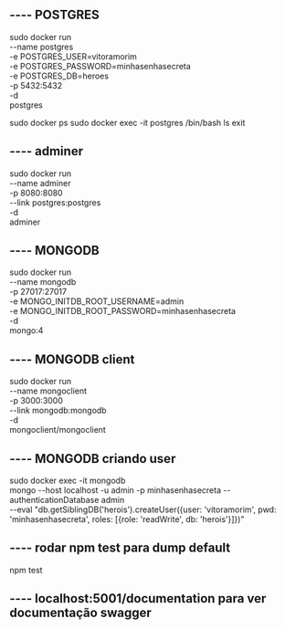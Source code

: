 ## ---- POSTGRES
sudo docker run \
  --name postgres \
  -e POSTGRES_USER=vitoramorim \
  -e POSTGRES_PASSWORD=minhasenhasecreta \
  -e POSTGRES_DB=heroes \
  -p 5432:5432 \
  -d \
  postgres

sudo docker ps
sudo docker exec -it postgres /bin/bash
ls
exit

## ---- adminer

sudo docker run \
  --name adminer \
  -p 8080:8080 \
  --link postgres:postgres \
  -d \
  adminer

## ---- MONGODB
sudo docker run \
  --name mongodb \
  -p 27017:27017 \
  -e MONGO_INITDB_ROOT_USERNAME=admin \
  -e MONGO_INITDB_ROOT_PASSWORD=minhasenhasecreta \
  -d \
  mongo:4

## ---- MONGODB client
sudo docker run \
  --name mongoclient \
  -p 3000:3000 \
  --link mongodb:mongodb \
  -d \
  mongoclient/mongoclient

## ---- MONGODB criando user
sudo docker exec -it mongodb \
    mongo --host localhost -u admin -p minhasenhasecreta --authenticationDatabase admin \
    --eval "db.getSiblingDB('herois').createUser({user: 'vitoramorim', pwd: 'minhasenhasecreta', roles: [{role: 'readWrite', db: 'herois'}]})"

## ---- rodar npm test para dump default
npm test

## ---- localhost:5001/documentation para ver documentação swagger